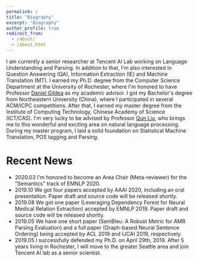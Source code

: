 ```yaml
---
permalink: /
title: "Biography"
excerpt: "Biography"
author_profile: true
redirect_from: 
  - /about/
  - /about.html
---
```


I am currently a senior researcher at Tencent AI Lab working on Language Understanding and Parsing. In addition to that, I'm also interested in Question Answering (QA), Information Extraction (IE) and Machine Translation (MT). I earned my Ph.D. degree from the Computer Science Department at the University of Rochester, where I'm honored to have Professor [Daniel Gildea](https://scholar.google.com/citations?user=AAJjmoIAAAAJ&hl=en) as my academic advisor. I got my Bachelor's degree from Northeastern University (China), where I participated in several ACM/ICPC competitions. After that, I earned my master degree from the Institute of Computing Technology, Chinese Academy of Science (ICT/CAS). I'm very lucky to be advised by Professor [Qun Liu](https://scholar.google.com.sg/citations?user=2HhiGzcAAAAJ&hl=en), who brings me to this wonderful and exciting area on natural language processing. During my master program, I laid a solid foundation on Statistical Machine Translation, POS tagging and Parsing.

Recent News
======

* 2020.03  I'm honored to become an Area Chair (Meta-reviewer) for the "Semantics" track of EMNLP 2020.
* 2019.10  We got four papers accepted by AAAI 2020, including an oral presentation. Paper draft and source code will be released shortly.
* 2019.08  We got one paper (Leveraging Dependency Forest for Neural Medical Relation Extraction) accepted by EMNLP 2019. Paper draft and source code will be released shortly.
* 2019.05  We have one short paper (SemBleu: A Robust Metric for AMR Parsing Evaluation) and a full paper (Graph-based Neural Sentence Ordering) being accepted by ACL 2019 and IJCAI 2019, respectively.
* 2019.05  I successfully defended my Ph.D. on April 29th, 2019. After 5 years living in Rochester, I will move to the greater Seattle area and join Tencent AI lab as a senior scientist. 
